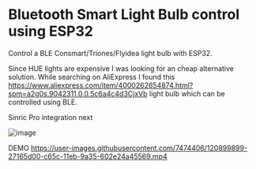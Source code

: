 # Bluetooth Smart Light Bulb control using ESP32
Control a BLE Consmart/Triones/Flyidea light bulb with ESP32. 

Since HUE lights are expensive I was looking for an cheap alternative solution. While searching on AliExpress I found this https://www.aliexpress.com/item/4000262654874.html?spm=a2g0s.9042311.0.0.5c6a4c4d3CjxVb light bulb which can be controlled using BLE. 

Sinric Pro integration next

![image](https://user-images.githubusercontent.com/7474406/120899765-832cb180-c65b-11eb-98e5-29d19132ce45.png)

DEMO
https://user-images.githubusercontent.com/7474406/120899899-27165d00-c65c-11eb-9a35-602e24a45569.mp4

